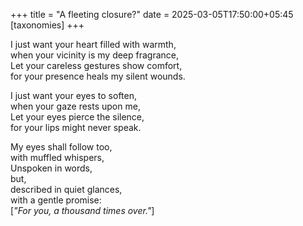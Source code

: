 +++
title = "A fleeting closure?"
date = 2025-03-05T17:50:00+05:45
[taxonomies]
+++

I just want your heart filled with warmth,<br>
when your vicinity is my deep fragrance,<br>
Let your careless gestures show comfort,<br>
for your presence heals my silent wounds. <br>


I just want your eyes to soften,<br>
when your gaze rests upon me,<br>
Let your eyes pierce the silence,<br>
for your lips might never speak.<br>


My eyes shall follow too,<br>
with muffled whispers,<br>
Unspoken in words,<br>
but,<br>
described in quiet glances,<br>
with a gentle promise:<br>
[_"For you, a thousand times over."_]